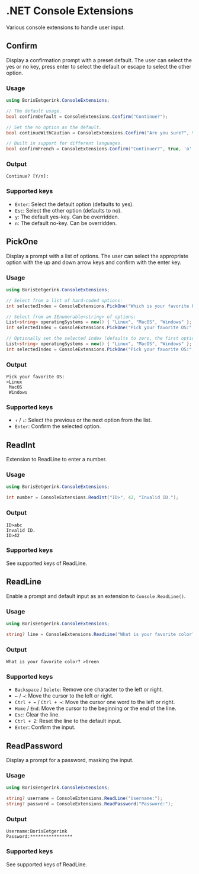 # .NET Console Extensions

Various console extensions to handle user input.

## Confirm

Display a confirmation prompt with a preset default. The user can select the yes or no key,
press enter to select the default or escape to select the other option.

### Usage

```csharp
using BorisEetgerink.ConsoleExtensions;

// The default usage.
bool confirmDefault = ConsoleExtensions.Confirm("Continue?");

// Set the no option as the default.
bool continueWithCaution = ConsoleExtensions.Confirm("Are you sure?", false);

// Built in support for different languages.
bool confirmFrench = ConsoleExtensions.Confirm("Continuer?", true, 'o', 'n');
```

### Output

```
Continue? [Y/n]:
```

### Supported keys

* `Enter`: Select the default option (defaults to yes).
* `Esc`: Select the other option (defaults to no).
* `y`: The default yes-key. Can be overridden.
* `n`: The default no-key. Can be overridden.

## PickOne

Display a prompt with a list of options. The user can select the appropriate option with the up and down arrow keys and
confirm with the enter key.

### Usage

```csharp
using BorisEetgerink.ConsoleExtensions;

// Select from a list of hard-coded options:
int selectedIndex = ConsoleExtensions.PickOne("Which is your favorite OS?", "Linux", "MacOS", "Windows");

// Select from an IEnumerable<string> of options:
List<string> operatingSystems = new() { "Linux", "MacOS", "Windows" };
int selectedIndex = ConsoleExtensions.PickOne("Pick your favorite OS:", operatingSystems);

// Optionally set the selected index (defaults to zero, the first option):
List<string> operatingSystems = new() { "Linux", "MacOS", "Windows" };
int selectedIndex = ConsoleExtensions.PickOne("Pick your favorite OS:", 2, operatingSystems);
```

### Output

```
Pick your favorite OS:
>Linux
 MacOS
 Windows
```

### Supported keys

* `↑` / `↓`: Select the previous or the next option from the list.
* `Enter`: Confirm the selected option.

## ReadInt

Extension to ReadLine to enter a number.

### Usage

```csharp
using BorisEetgerink.ConsoleExtensions;

int number = ConsoleExtensions.ReadInt("ID>", 42, "Invalid ID.");
```

### Output

```
ID>abc
Invalid ID.
ID>42
```

### Supported keys

See supported keys of ReadLine.

## ReadLine

Enable a prompt and default input as an extension to `Console.ReadLine()`.

### Usage

```csharp
using BorisEetgerink.ConsoleExtensions;

string? line = ConsoleExtensions.ReadLine("What is your favorite color? >", "Green");
```

### Output

```
What is your favorite color? >Green
```

### Supported keys

* `Backspace` / `Delete`: Remove one character to the left or right.
* `←` / `→`: Move the cursor to the left or right.
* `Ctrl + ←` / `Ctrl + →`: Move the cursor one word to the left or right.
* `Home` / `End`: Move the cursor to the beginning or the end of the line.
* `Esc`: Clear the line.
* `Ctrl + Z`: Reset the line to the default input.
* `Enter`: Confirm the input.

## ReadPassword

Display a prompt for a password, masking the input.

### Usage

```csharp
using BorisEetgerink.ConsoleExtensions;

string? username = ConsoleExtensions.ReadLine("Username:");
string? password = ConsoleExtensions.ReadPassword("Password:");
```

### Output

```
Username:BorisEetgerink
Password:****************
```

### Supported keys

See supported keys of ReadLine.
